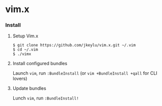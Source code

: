 vim.x
=====

### Install

1. Setup Vim.x

    ```
    $ git clone https://github.com/jkeylu/vim.x.git ~/.vim
    $ cd ~/.vim
    $ ./vimx
    ```
2. Install configured bundles

    Launch `vim`, run `:BundleInstall` 
    (or `vim +BundleInstall +qall` for CLI lovers)

3. Update bundles

    Lunch `vim`, run `:BundleInstall!`
